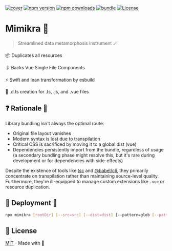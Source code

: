[![cover][cover-src]][cover-href]
[![npm version][npm-version-src]][npm-version-href] 
[![npm downloads][npm-downloads-src]][npm-downloads-href] 
[![bundle][bundle-src]][bundle-href] 
[![License][license-src]][license-href]

# Mimikra 🧙

> Streamlined data metamorphosis instrument 🪄

📦 Duplicates all resources

🖇️ Backs Vue Single File Components

⚡ Swift and lean transformation by esbuild

📄 .d.ts creation for .ts, .js, and .vue files

## ❓ Rationale 🤔

Library bundling isn't always the optimal route:

- Original file layout vanishes
- Modern syntax is lost due to transpilation
- Critical CSS is sacrificed by moving it to a global dist (vue)
- Dependencies persistently import from the bundle, regardless of usage (a secondary bundling phase might resolve this, but it's rare during development or for dependencies with side-effects)

Despite the existence of tools like [tsc](https://www.typescriptlang.org/docs/handbook/compiler-options.html) and [@babel/cli](https://babeljs.io/docs/en/babel-cli), they primarily concentrate on transpilation rather than maintaining source-level quality. Furthermore, they're ill-equipped to manage custom extensions like `.vue` or resource duplication.

## 🚀 Deployment 🌟

```bash
npx mimikra [rootDir] [--src=src] [--dist=dist] [--pattern=glob [--pattern=more-glob]] [--format=cjs|esm] [-d|--declaration] [--ext=mjs|js|ts]
```

## 📜 License

[MIT](./LICENSE) - Made with 💞

<!-- Badges -->

[npm-version-src]: https://img.shields.io/npm/v/mimikra?style=flat&colorA=18181B&colorB=14F195
[npm-version-href]: https://npmjs.com/package/mimikra
[npm-downloads-src]: https://img.shields.io/npm/dm/mimikra?style=flat&colorA=18181B&colorB=14F195
[npm-downloads-href]: https://npmjs.com/package/mimikra
[bundle-src]: https://img.shields.io/bundlephobia/minzip/mimikra?style=flat&colorA=18181B&colorB=14F195
[bundle-href]: https://bundlephobia.com/result?p=mimikra
[license-src]: https://img.shields.io/github/license/nyxblabs/mimikra.svg?style=flat&colorA=18181B&colorB=14F195
[license-href]: https://github.com/nyxblabs/mimikra/blob/main/LICENSE

<!-- Cover -->
[cover-src]: https://raw.githubusercontent.com/nyxblabs/mimikra/24a4d5b32e3a7220413c0f9d4b50a4836ca2ee3a/.github/assets/cover-github-mimikra.png
[cover-href]: https://💻nyxb.ws
